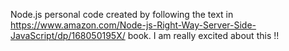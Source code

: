 Node.js personal code created by following the text in
https://www.amazon.com/Node-js-Right-Way-Server-Side-JavaScript/dp/168050195X/ book.
I am really excited about this !!
